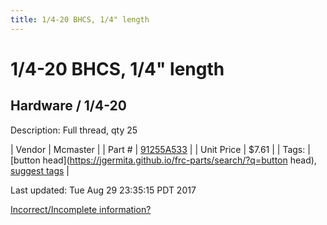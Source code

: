```yaml
---
title: 1/4-20 BHCS, 1/4" length
---
```


# 1/4-20 BHCS, 1/4" length
## Hardware / 1/4-20
Description: 	Full thread, qty 25 

| Vendor | Mcmaster | 
| Part # | [91255A533](https://www.mcmaster.com/#91255A533) | 
| Unit Price | $7.61 | 
| Tags: | [button head](https://jgermita.github.io/frc-parts/search/?q=button head), [suggest tags](https://docs.google.com/forms/d/e/1FAIpQLSeWyY8v3RgOty-MyWmh9U0iivNYN_molChYyS-0U-o-kOAv_g/viewform) | 

Last updated: Tue Aug 29 23:35:15 PDT 2017

 [Incorrect/Incomplete information?](https://docs.google.com/forms/d/e/1FAIpQLSeWyY8v3RgOty-MyWmh9U0iivNYN_molChYyS-0U-o-kOAv_g/viewform)